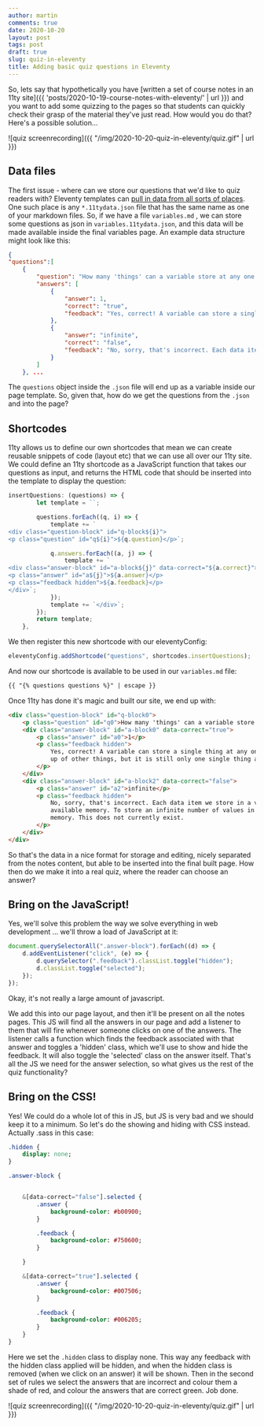 ```yaml
---
author: martin
comments: true
date: 2020-10-20
layout: post
tags: post
draft: true
slug: quiz-in-eleventy
title: Adding basic quiz questions in Eleventy
---
```


So, lets say that hypothetically you have [written a set of course notes in an 11ty site]({{ 'posts/2020-10-19-course-notes-with-eleventy/' | url }}) and you want to add some quizzing to the pages so that students can quickly check their grasp of the material they've just read. How would you do that? Here's a possible solution...

![quiz screenrecording]({{ "/img/2020-10-20-quiz-in-eleventy/quiz.gif" | url }})

## Data files

The first issue - where can we store our questions that we'd like to quiz readers with? Eleventy templates can [pull in data from all sorts of places](https://www.11ty.dev/docs/data-cascade/). One such place is any `*.11tydata.json` file that has the same name as one of your markdown files. So, if we have a file `variables.md` , we can store some questions as json in `variables.11tydata.json`, and this data will be made available inside the final variables page. An example data structure might look like this:

```json
{
"questions":[
    {
        "question": "How many 'things' can a variable store at any one time?",
        "answers": [
            {
                "answer": 1,
                "correct": "true",
                "feedback": "Yes, correct! A variable can store a single thing at any one time. That 'thing' may be a complex item made up of other things, but it is still only one single thing as far as the variable is concerned."
            },
            {
                "answer": "infinite",
                "correct": "false",
                "feedback": "No, sorry, that's incorrect. Each data item we store in a variable takes up an amount of the computers available memory. To store an infinite number of values in a variable we would need a computer with infinite memory. This does not currently exist."
            }
        ]
    }, ...
```

The `questions` object inside the `.json` file will end up as a variable inside our page template. So, given that, how do we get the questions from the `.json` and into the page?

## Shortcodes

11ty allows us to define our own shortcodes that mean we can create reusable snippets of code (layout etc) that we can use all over our 11ty site. We could define an 11ty shortcode as a JavaScript function that takes our questions as input, and returns the HTML code that should be inserted into the template to display the question:

```js
insertQuestions: (questions) => {
        let template = ``;

        questions.forEach((q, i) => {
            template += `
<div class="question-block" id="q-block${i}">
<p class="question" id="q${i}">${q.question}</p>`;

            q.answers.forEach((a, j) => {
                template += `
<div class="answer-block" id="a-block${j}" data-correct="${a.correct}">
<p class="answer" id="a${j}">${a.answer}</p>
<p class="feedback hidden">${a.feedback}</p>
</div>`;
            });
            template += `</div>`;
        });
        return template;
    },
```

We then register this new shortcode with our eleventyConfig:

```js
eleventyConfig.addShortcode("questions", shortcodes.insertQuestions);
```

And now our shortcode is available to be used in our `variables.md` file:

```md
{{ "{% questions questions %}" | escape }}
```

Once 11ty has done it's magic and built our site, we end up with:

```html
<div class="question-block" id="q-block0">
    <p class="question" id="q0">How many 'things' can a variable store at any one time?</p>
    <div class="answer-block" id="a-block0" data-correct="true">
        <p class="answer" id="a0">1</p>
        <p class="feedback hidden">
            Yes, correct! A variable can store a single thing at any one time. That 'thing' may be a complex item made
            up of other things, but it is still only one single thing as far as the variable is concerned.
        </p>
    </div>
    <div class="answer-block" id="a-block2" data-correct="false">
        <p class="answer" id="a2">infinite</p>
        <p class="feedback hidden">
            No, sorry, that's incorrect. Each data item we store in a variable takes up an amount of the computers
            available memory. To store an infinite number of values in a variable we would need a computer with infinite
            memory. This does not currently exist.
        </p>
    </div>
</div>
```

So that's the data in a nice format for storage and editing, nicely separated from the notes content, but able to be inserted into the final built page. How then do we make it into a real quiz, where the reader can choose an answer?

## Bring on the JavaScript!

Yes, we'll solve this problem the way we solve everything in web development ... we'll throw a load of JavaScript at it:

```js
document.querySelectorAll(".answer-block").forEach((d) => {
    d.addEventListener("click", (e) => {
        d.querySelector(".feedback").classList.toggle("hidden");
        d.classList.toggle("selected");
    });
});
```

Okay, it's not really a large amount of javascript.

We add this into our page layout, and then it'll be present on all the notes pages. This JS will find all the answers in our page and add a listener to them that will fire whenever someone clicks on one of the answers. The listener calls a function which finds the feedback associated with that answer and toggles a 'hidden' class, which we'll use to show and hide the feedback. It will also toggle the 'selected' class on the answer itself. That's all the JS we need for the answer selection, so what gives us the rest of the quiz functionality?

## Bring on the CSS!

Yes! We could do a whole lot of this in JS, but JS is very bad and we should keep it to a minimum. So let's do the showing and hiding with CSS instead. Actually .sass in this case:

```sass
.hidden {
    display: none;
}

.answer-block {


    &[data-correct="false"].selected {
        .answer {
            background-color: #b00900;
        }

        .feedback {
            background-color: #750600;
        }

    }

    &[data-correct="true"].selected {
        .answer {
            background-color: #007506;
        }

        .feedback {
            background-color: #006205;
        }
    }
}
```

Here we set the `.hidden` class to display none. This way any feedback with the hidden class applied will be hidden, and when the hidden class is removed (when we click on an answer) it will be shown. Then in the second set of rules we select the answers that are incorrect and colour them a shade of red, and colour the answers that are correct green. Job done.

![quiz screenrecording]({{ "/img/2020-10-20-quiz-in-eleventy/quiz.gif" | url }})
